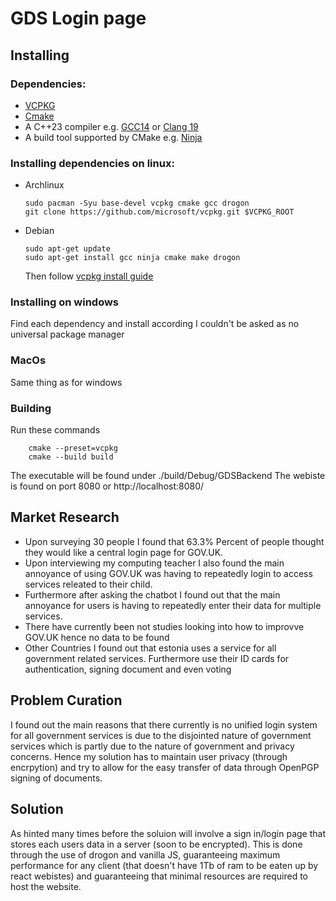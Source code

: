 # GDS Login page
## Installing
### Dependencies: 
* [VCPKG](https://vcpkg.io/en/)
* [Cmake](https://cmake.org/)
* A C++23 compiler e.g. [GCC14](https://gcc.gnu.org/) or [Clang 19](https://clang.llvm.org/)
* A build tool supported by CMake e.g. [Ninja](https://ninja-build.org/)
### Installing dependencies on linux:
* Archlinux 
    ```
    sudo pacman -Syu base-devel vcpkg cmake gcc drogon
    git clone https://github.com/microsoft/vcpkg.git $VCPKG_ROOT
    ```
* Debian
    ```
    sudo apt-get update
    sudo apt-get install gcc ninja cmake make drogon
    ```
    Then follow [vcpkg install guide](https://learn.microsoft.com/en-gb/vcpkg/get_started/get-started?pivots=shell-bash)
### Installing on windows
Find each dependency and install according 
I couldn't be asked as no universal package manager 
### MacOs
Same thing as for windows
### Building
Run these commands
```
    cmake --preset=vcpkg
    cmake --build build
```
The executable will be found under ./build/Debug/GDSBackend
The webiste is found on port 8080 or http://localhost:8080/
## Market Research
* Upon surveying 30 people I found that 63.3% Percent of people thought they would like a central login page for GOV.UK. 
* Upon interviewing my computing teacher I also found the main annoyance of using GOV.UK was having to repeatedly login to access services releated to their child.
* Furthermore after asking the chatbot I found out that the main annoyance for users is having to repeatedly enter their data for multiple services.
* There have currently been not studies looking into how to improvve GOV.UK hence no data to be found
* Other Countries I found out that estonia uses a service for all government related services. Furthermore use their ID cards for authentication, signing document and even voting
## Problem Curation 
I found out the main reasons that there currently is no unified login system for all government services is due to the disjointed nature of government services which is partly due to the nature of government and privacy concerns. Hence  my solution has to maintain user privacy (through encrpytion) and try to allow for the easy transfer of data through OpenPGP signing of documents. 
## Solution
As hinted many times before the soluion will involve a sign in/login page that stores each users data in a server (soon to be encrypted). This is done through the use of drogon and vanilla JS, guaranteeing maximum performance for any client (that doesn't have 1Tb of ram to be eaten up by react webistes) and guaranteeing that minimal resources are required to host the website.  